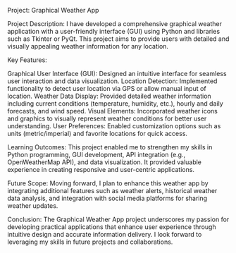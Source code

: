 Project: Graphical Weather App

Project Description:
I have developed a comprehensive graphical weather application with a user-friendly interface (GUI) using Python and libraries such as Tkinter or PyQt. This project aims to provide users with detailed and visually appealing weather information for any location.

Key Features:

Graphical User Interface (GUI): Designed an intuitive interface for seamless user interaction and data visualization.
Location Detection: Implemented functionality to detect user location via GPS or allow manual input of location.
Weather Data Display: Provided detailed weather information including current conditions (temperature, humidity, etc.), hourly and daily forecasts, and wind speed.
Visual Elements: Incorporated weather icons and graphics to visually represent weather conditions for better user understanding.
User Preferences: Enabled customization options such as units (metric/imperial) and favorite locations for quick access.

Learning Outcomes:
This project enabled me to strengthen my skills in Python programming, GUI development, API integration (e.g., OpenWeatherMap API), and data visualization. It provided valuable experience in creating responsive and user-centric applications.

Future Scope:
Moving forward, I plan to enhance this weather app by integrating additional features such as weather alerts, historical weather data analysis, and integration with social media platforms for sharing weather updates.

Conclusion:
The Graphical Weather App project underscores my passion for developing practical applications that enhance user experience through intuitive design and accurate information delivery. I look forward to leveraging my skills in future projects and collaborations.
